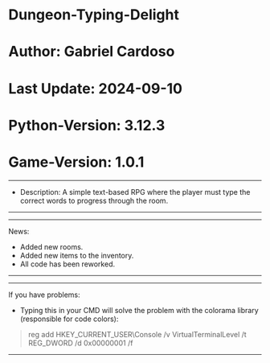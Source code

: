 # Dungeon-Typing-Delight
# Author: Gabriel Cardoso
# Last Update: 2024-09-10
# Python-Version: 3.12.3
# Game-Version: 1.0.1
---
- Description: A simple text-based RPG where the player must type the correct words to progress through the room.
---

---
News:
- Added new rooms.
- Added new items to the inventory.
- All code has been reworked.
---

---
If you have problems:

- Typing this in your CMD will solve the problem with the colorama library (responsible for code colors):

>reg add HKEY_CURRENT_USER\Console /v VirtualTerminalLevel /t REG_DWORD /d 0x00000001 /f
---
